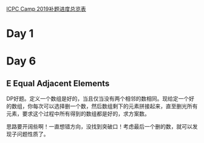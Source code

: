
[ICPC Camp 2019补题进度总览表](https://github.com/Dafenghh/Training_Summary/blob/master/ICPC%20Camp%202019%E8%A1%A5%E9%A2%98%E8%BF%9B%E5%BA%A6%E6%80%BB%E8%A7%88%E8%A1%A8.md)

# Day 1


# Day 6

## E Equal Adjacent Elements 
DP好题。定义一个数组是好的，当且仅当没有两个相邻的数相同。现给定一个好的数组，你每次可以选择删一个数，然后数组剩下的元素拼接起来，直至删光所有元素，要求这个过程中所有得到的数组都是好的，求方案数。

思路要开阔些啊！一直想错方向，没找到突破口！考虑最后一个删的数，就可以发现子问题性质了。


